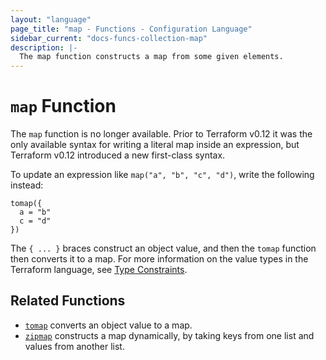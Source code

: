 ```yaml
---
layout: "language"
page_title: "map - Functions - Configuration Language"
sidebar_current: "docs-funcs-collection-map"
description: |-
  The map function constructs a map from some given elements.
---
```


# `map` Function

The `map` function is no longer available. Prior to Terraform v0.12 it was
the only available syntax for writing a literal map inside an expression,
but Terraform v0.12 introduced a new first-class syntax.

To update an expression like `map("a", "b", "c", "d")`, write the following instead:

```
tomap({
  a = "b"
  c = "d"
})
```

The `{ ... }` braces construct an object value, and then the `tomap` function
then converts it to a map. For more information on the value types in the
Terraform language, see [Type Constraints](/docs/language/expressions/types.html).

## Related Functions

- [`tomap`](./tomap.html) converts an object value to a map.
- [`zipmap`](./zipmap.html) constructs a map dynamically, by taking keys from
  one list and values from another list.
